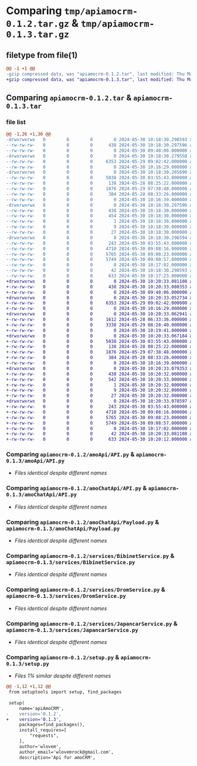 # Comparing `tmp/apiamocrm-0.1.2.tar.gz` & `tmp/apiamocrm-0.1.3.tar.gz`

## filetype from file(1)

```diff
@@ -1 +1 @@
-gzip compressed data, was "apiamocrm-0.1.2.tar", last modified: Thu May 30 10:18:30 2024, max compression
+gzip compressed data, was "apiamocrm-0.1.3.tar", last modified: Thu May 30 10:20:33 2024, max compression
```

## Comparing `apiamocrm-0.1.2.tar` & `apiamocrm-0.1.3.tar`

### file list

```diff
@@ -1,26 +1,30 @@
-drwxrwxrwx   0        0        0        0 2024-05-30 10:18:30.298593 apiamocrm-0.1.2/
--rw-rw-rw-   0        0        0      438 2024-05-30 10:18:30.297596 apiamocrm-0.1.2/PKG-INFO
--rw-rw-rw-   0        0        0        0 2024-05-30 09:48:06.000000 apiamocrm-0.1.2/README.md
-drwxrwxrwx   0        0        0        0 2024-05-30 10:18:30.279558 apiamocrm-0.1.2/amoApi/
--rw-rw-rw-   0        0        0     6353 2024-05-29 09:02:42.000000 apiamocrm-0.1.2/amoApi/API.py
--rw-rw-rw-   0        0        0        0 2024-05-30 10:16:29.000000 apiamocrm-0.1.2/amoApi/__init__.py
-drwxrwxrwx   0        0        0        0 2024-05-30 10:18:30.285690 apiamocrm-0.1.2/amoChatApi/
--rw-rw-rw-   0        0        0     5038 2024-05-30 03:55:43.000000 apiamocrm-0.1.2/amoChatApi/API.py
--rw-rw-rw-   0        0        0      138 2024-05-28 08:25:22.000000 apiamocrm-0.1.2/amoChatApi/Message.py
--rw-rw-rw-   0        0        0     1876 2024-05-29 07:38:48.000000 apiamocrm-0.1.2/amoChatApi/Payload.py
--rw-rw-rw-   0        0        0      384 2024-05-28 08:33:26.000000 apiamocrm-0.1.2/amoChatApi/TextMessage.py
--rw-rw-rw-   0        0        0        0 2024-05-30 10:16:39.000000 apiamocrm-0.1.2/amoChatApi/__init__.py
-drwxrwxrwx   0        0        0        0 2024-05-30 10:18:30.297596 apiamocrm-0.1.2/apiAmoCRM.egg-info/
--rw-rw-rw-   0        0        0      438 2024-05-30 10:18:30.000000 apiamocrm-0.1.2/apiAmoCRM.egg-info/PKG-INFO
--rw-rw-rw-   0        0        0      454 2024-05-30 10:18:30.000000 apiamocrm-0.1.2/apiAmoCRM.egg-info/SOURCES.txt
--rw-rw-rw-   0        0        0        1 2024-05-30 10:18:30.000000 apiamocrm-0.1.2/apiAmoCRM.egg-info/dependency_links.txt
--rw-rw-rw-   0        0        0        9 2024-05-30 10:18:30.000000 apiamocrm-0.1.2/apiAmoCRM.egg-info/requires.txt
--rw-rw-rw-   0        0        0       27 2024-05-30 10:18:30.000000 apiamocrm-0.1.2/apiAmoCRM.egg-info/top_level.txt
-drwxrwxrwx   0        0        0        0 2024-05-30 10:18:30.296594 apiamocrm-0.1.2/services/
--rw-rw-rw-   0        0        0      243 2024-05-30 03:55:43.000000 apiamocrm-0.1.2/services/AbstractService.py
--rw-rw-rw-   0        0        0     4710 2024-05-30 09:08:16.000000 apiamocrm-0.1.2/services/BibinetService.py
--rw-rw-rw-   0        0        0     5765 2024-05-30 09:08:23.000000 apiamocrm-0.1.2/services/DromService.py
--rw-rw-rw-   0        0        0     5749 2024-05-30 09:08:57.000000 apiamocrm-0.1.2/services/JapancarService.py
--rw-rw-rw-   0        0        0        0 2024-05-30 10:17:02.000000 apiamocrm-0.1.2/services/__init__.py
--rw-rw-rw-   0        0        0       42 2024-05-30 10:18:30.298593 apiamocrm-0.1.2/setup.cfg
--rw-rw-rw-   0        0        0      633 2024-05-30 10:17:23.000000 apiamocrm-0.1.2/setup.py
+drwxrwxrwx   0        0        0        0 2024-05-30 10:20:33.081108 apiamocrm-0.1.3/
+-rw-rw-rw-   0        0        0      438 2024-05-30 10:20:33.080353 apiamocrm-0.1.3/PKG-INFO
+-rw-rw-rw-   0        0        0        0 2024-05-30 09:48:06.000000 apiamocrm-0.1.3/README.md
+drwxrwxrwx   0        0        0        0 2024-05-30 10:20:33.052734 apiamocrm-0.1.3/amoApi/
+-rw-rw-rw-   0        0        0     6353 2024-05-29 09:02:42.000000 apiamocrm-0.1.3/amoApi/API.py
+-rw-rw-rw-   0        0        0        0 2024-05-30 10:16:29.000000 apiamocrm-0.1.3/amoApi/__init__.py
+drwxrwxrwx   0        0        0        0 2024-05-30 10:20:33.062941 apiamocrm-0.1.3/amoApi/amoEntities/
+-rw-rw-rw-   0        0        0     1612 2024-05-28 06:33:36.000000 apiamocrm-0.1.3/amoApi/amoEntities/Contact.py
+-rw-rw-rw-   0        0        0     3338 2024-05-29 08:28:40.000000 apiamocrm-0.1.3/amoApi/amoEntities/Lead.py
+-rw-rw-rw-   0        0        0        0 2024-05-30 10:19:41.000000 apiamocrm-0.1.3/amoApi/amoEntities/__init__.py
+drwxrwxrwx   0        0        0        0 2024-05-30 10:20:33.067184 apiamocrm-0.1.3/amoChatApi/
+-rw-rw-rw-   0        0        0     5038 2024-05-30 03:55:43.000000 apiamocrm-0.1.3/amoChatApi/API.py
+-rw-rw-rw-   0        0        0      138 2024-05-28 08:25:22.000000 apiamocrm-0.1.3/amoChatApi/Message.py
+-rw-rw-rw-   0        0        0     1876 2024-05-29 07:38:48.000000 apiamocrm-0.1.3/amoChatApi/Payload.py
+-rw-rw-rw-   0        0        0      384 2024-05-28 08:33:26.000000 apiamocrm-0.1.3/amoChatApi/TextMessage.py
+-rw-rw-rw-   0        0        0        0 2024-05-30 10:16:39.000000 apiamocrm-0.1.3/amoChatApi/__init__.py
+drwxrwxrwx   0        0        0        0 2024-05-30 10:20:33.079353 apiamocrm-0.1.3/apiAmoCRM.egg-info/
+-rw-rw-rw-   0        0        0      438 2024-05-30 10:20:32.000000 apiamocrm-0.1.3/apiAmoCRM.egg-info/PKG-INFO
+-rw-rw-rw-   0        0        0      542 2024-05-30 10:20:33.000000 apiamocrm-0.1.3/apiAmoCRM.egg-info/SOURCES.txt
+-rw-rw-rw-   0        0        0        1 2024-05-30 10:20:32.000000 apiamocrm-0.1.3/apiAmoCRM.egg-info/dependency_links.txt
+-rw-rw-rw-   0        0        0        9 2024-05-30 10:20:32.000000 apiamocrm-0.1.3/apiAmoCRM.egg-info/requires.txt
+-rw-rw-rw-   0        0        0       27 2024-05-30 10:20:32.000000 apiamocrm-0.1.3/apiAmoCRM.egg-info/top_level.txt
+drwxrwxrwx   0        0        0        0 2024-05-30 10:20:33.078597 apiamocrm-0.1.3/services/
+-rw-rw-rw-   0        0        0      243 2024-05-30 03:55:43.000000 apiamocrm-0.1.3/services/AbstractService.py
+-rw-rw-rw-   0        0        0     4710 2024-05-30 09:08:16.000000 apiamocrm-0.1.3/services/BibinetService.py
+-rw-rw-rw-   0        0        0     5765 2024-05-30 09:08:23.000000 apiamocrm-0.1.3/services/DromService.py
+-rw-rw-rw-   0        0        0     5749 2024-05-30 09:08:57.000000 apiamocrm-0.1.3/services/JapancarService.py
+-rw-rw-rw-   0        0        0        0 2024-05-30 10:17:02.000000 apiamocrm-0.1.3/services/__init__.py
+-rw-rw-rw-   0        0        0       42 2024-05-30 10:20:33.081108 apiamocrm-0.1.3/setup.cfg
+-rw-rw-rw-   0        0        0      633 2024-05-30 10:20:12.000000 apiamocrm-0.1.3/setup.py
```

### Comparing `apiamocrm-0.1.2/amoApi/API.py` & `apiamocrm-0.1.3/amoApi/API.py`

 * *Files identical despite different names*

### Comparing `apiamocrm-0.1.2/amoChatApi/API.py` & `apiamocrm-0.1.3/amoChatApi/API.py`

 * *Files identical despite different names*

### Comparing `apiamocrm-0.1.2/amoChatApi/Payload.py` & `apiamocrm-0.1.3/amoChatApi/Payload.py`

 * *Files identical despite different names*

### Comparing `apiamocrm-0.1.2/services/BibinetService.py` & `apiamocrm-0.1.3/services/BibinetService.py`

 * *Files identical despite different names*

### Comparing `apiamocrm-0.1.2/services/DromService.py` & `apiamocrm-0.1.3/services/DromService.py`

 * *Files identical despite different names*

### Comparing `apiamocrm-0.1.2/services/JapancarService.py` & `apiamocrm-0.1.3/services/JapancarService.py`

 * *Files identical despite different names*

### Comparing `apiamocrm-0.1.2/setup.py` & `apiamocrm-0.1.3/setup.py`

 * *Files 1% similar despite different names*

```diff
@@ -1,12 +1,12 @@
 from setuptools import setup, find_packages
 
 setup(
     name='apiAmoCRM',
-    version='0.1.2',
+    version='0.1.3',
     packages=find_packages(),
     install_requires=[
         "requests",
     ],
     author='wlovem',
     author_email='wlovemrock@gmail.com',
     description='Api for amoCRM',
```

